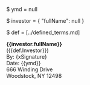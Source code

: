 $ ymd = null

$ investor = { 
    "fullName": null
}

$ def = [../defined_terms.md]

**{{investor.fullName}}**  
({{def.Investor}})  
By: {xSignature}  
Date: {{ymd}}  
666 Winding Drive  
Woodstock, NY 12498  